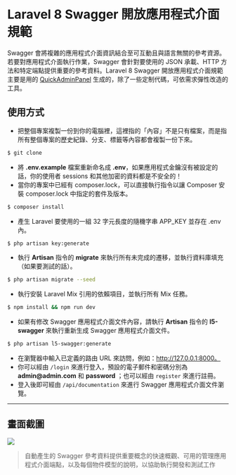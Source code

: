 # Laravel 8 Swagger 開放應用程式介面規範

Swagger 會將複雜的應用程式介面資訊結合至可互動且與語言無關的參考資源。若要對應用程式介面執行作業，Swagger 會針對要使用的 JSON 承載、HTTP 方法和特定端點提供重要的參考資料。Laravel 8 Swagger 開放應用程式介面規範主要是用的 [QuickAdminPanel](https://quickadminpanel.com) 生成的，除了一些定制代碼，可依需求彈性改造的工具。

## 使用方式
- 把整個專案複製一份到你的電腦裡，這裡指的「內容」不是只有檔案，而是指所有整個專案的歷史紀錄、分支、標籤等內容都會複製一份下來。
```sh
$ git clone
```
- 將 __.env.example__ 檔案重新命名成 __.env__，如果應用程式金鑰沒有被設定的話，你的使用者 sessions 和其他加密的資料都是不安全的！
- 當你的專案中已經有 composer.lock，可以直接執行指令以讓 Composer 安裝 composer.lock 中指定的套件及版本。
```sh
$ composer install
```
- 產⽣ Laravel 要使用的一組 32 字元長度的隨機字串 APP_KEY 並存在 .env 內。
```sh
$ php artisan key:generate
```
- 執行 __Artisan__ 指令的 __migrate__ 來執行所有未完成的遷移，並執行資料庫填充（如果要測試的話）。
```sh
$ php artisan migrate --seed
```
- 執行安裝 Laravel Mix 引用的依賴項目，並執行所有 Mix 任務。
```sh
$ npm install && npm run dev
```
- 如果有修改 Swagger 應用程式介面文件內容，請執行 __Artisan__ 指令的 __l5-swagger__ 來執行重新生成 Swagger 應用程式介面文件。
```sh
$ php artisan l5-swagger:generate
```
- 在瀏覽器中輸入已定義的路由 URL 來訪問，例如：http://127.0.0.1:8000。
- 你可以經由 `/login` 來進行登入，預設的電子郵件和密碼分別為 __admin@admin.com__ 和 __password__ ；也可以經由 `register` 來進行註冊。
- 登入後即可經由 `/api/documentation` 來進行 Swagger 應用程式介面文件瀏覽。

----

## 畫面截圖
![](https://i.imgur.com/SFAWeIO.png)
> 自動產生的 Swagger 參考資料提供重要概念的快速概觀、可用的管理應用程式介面端點，以及每個物件模型的說明，以協助執行開發和測試工作
